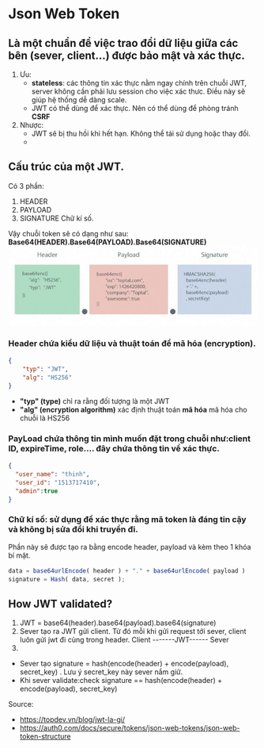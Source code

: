 # Json Web Token

## Là một chuẩn để việc trao đổi dữ liệu giữa các bên (sever, client...) được bảo mật và xác thực. 
1. Ưu:
    - **stateless**: các thông tin xác thực nằm ngay chính trên chuỗi JWT, server không cần phải lưu session cho việc xác thưc. Điều này sẽ giúp hệ thống dễ dàng scale.
    - JWT có thể dùng để xác thực. Nên có thể dùng để phòng tránh **CSRF** 
2. Nhược:
    - JWT sẽ bị thu hồi khi hết hạn. Không thể tái sử dụng hoặc thay đổi.
    - 


## Cấu trúc của một JWT. 
Có 3 phần:    
1. HEADER
2. PAYLOAD
3. SIGNATURE Chữ kí số.

Vậy chuỗi token sẽ có dạng như sau: **Base64(HEADER).Base64(PAYLOAD).Base64(SIGNATURE)**
![JWTStructure](imgs/jwt_structure.JPG)   


### Header chứa kiểu dữ liệu và thuật toán để mã hóa (encryption). 
```json
{
    "typ": "JWT",
    "alg": "HS256"
}
```
- **"typ" (type)** chỉ ra rằng đối tượng là một JWT
- **"alg" (encryption algorithm)** xác định thuật toán **mã hóa** mã hóa cho chuỗi là HS256

### PayLoad chứa thông tin mình muốn đặt trong chuỗi như:client ID, expireTime, role.... đây chứa thông tin về xác thực.

```json
{
  "user_name": "thinh",
  "user_id": "1513717410",
  "admin":true
}

```

### Chữ kí số: sử dụng để xác thực rằng mã token là đáng tin cậy và không bị sửa đổi khi truyền đi. 
Phần này sẽ được tạo ra bằng encode header, payload và kèm theo 1 khóa bí mật. 

```js
data = base64urlEncode( header ) + "." + base64urlEncode( payload )
signature = Hash( data, secret );

```

## How JWT validated?

1. JWT = base64(header).base64(payload).base64(signature)
2. Sever tạo ra JWT gửi client. Từ đó mỗi khi gửi request tới sever, client luôn gửi jwt đi cùng trong header. Client -------JWT------ Sever
3. 
- Sever tạo signature = hash(encode(header) + encode(payload), secret_key) . Lưu ý secret_key này sever nắm giữ. 
- Khi sever validate:check  signature == hash(encode(header) + encode(payload), secret_key)


Source:
- https://topdev.vn/blog/jwt-la-gi/
- https://auth0.com/docs/secure/tokens/json-web-tokens/json-web-token-structure